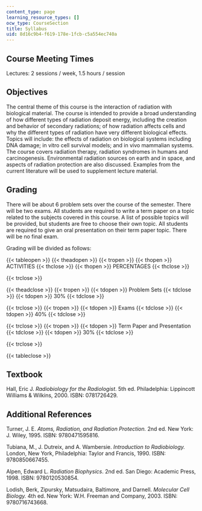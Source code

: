 ```yaml
---
content_type: page
learning_resource_types: []
ocw_type: CourseSection
title: Syllabus
uid: 8d16c9b4-f619-178e-1fcb-c5a554ec740a
---
```


Course Meeting Times
--------------------

Lectures: 2 sessions / week, 1.5 hours / session

Objectives
----------

The central theme of this course is the interaction of radiation with biological material. The course is intended to provide a broad understanding of how different types of radiation deposit energy, including the creation and behavior of secondary radiations; of how radiation affects cells and why the different types of radiation have very different biological effects. Topics will include: the effects of radiation on biological systems including DNA damage; in vitro cell survival models; and in vivo mammalian systems. The course covers radiation therapy, radiation syndromes in humans and carcinogenesis. Environmental radiation sources on earth and in space, and aspects of radiation protection are also discussed. Examples from the current literature will be used to supplement lecture material.

Grading
-------

There will be about 6 problem sets over the course of the semester. There will be two exams. All students are required to write a term paper on a topic related to the subjects covered in this course. A list of possible topics will be provided, but students are free to choose their own topic. All students are required to give an oral presentation on their term paper topic. There will be no final exam.

Grading will be divided as follows:

{{< tableopen >}}
{{< theadopen >}}
{{< tropen >}}
{{< thopen >}}
ACTIVITIES
{{< thclose >}}
{{< thopen >}}
PERCENTAGES
{{< thclose >}}

{{< trclose >}}

{{< theadclose >}}
{{< tropen >}}
{{< tdopen >}}
Problem Sets
{{< tdclose >}}
{{< tdopen >}}
30%
{{< tdclose >}}

{{< trclose >}}
{{< tropen >}}
{{< tdopen >}}
Exams
{{< tdclose >}}
{{< tdopen >}}
40%
{{< tdclose >}}

{{< trclose >}}
{{< tropen >}}
{{< tdopen >}}
Term Paper and Presentation
{{< tdclose >}}
{{< tdopen >}}
30%
{{< tdclose >}}

{{< trclose >}}

{{< tableclose >}}

Textbook
--------

Hall, Eric J. _Radiobiology for the Radiologist_. 5th ed. Philadelphia: Lippincott Williams & Wilkins, 2000. ISBN: 0781726429.

Additional References
---------------------

Turner, J. E. _Atoms, Radiation, and Radiation Protection._ 2nd ed. New York: J. Wiley, 1995. ISBN: 9780471595816.

Tubiana, M., J. Dutreix, and A. Wambersie. _Introduction to Radiobiology._ London, New York, Philadelphia: Taylor and Francis, 1990. ISBN: 9780850667455.

Alpen, Edward L. _Radiation Biophysics_. 2nd ed. San Diego: Academic Press, 1998. ISBN: 9780120530854.

Lodish, Berk, Zipursky, Matsudaira, Baltimore, and Darnell. _Molecular Cell Biology._ 4th ed. New York: W.H. Freeman and Company, 2003. ISBN: 9780716743668.